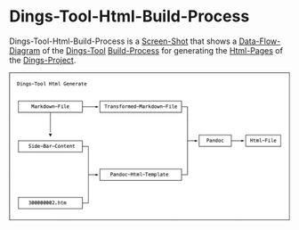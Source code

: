 # Dings-Tool-Html-Build-Process

Dings-Tool-Html-Build-Process is a [Screen-Shot](30000001.md) that shows a [Data-Flow-Diagram](700047.md) of the [Dings-Tool](300020000.md) [Build-Process](600044.md) for generating the [Html-Pages](9000097.md) of the [Dings-Project](300000006.md).

<img src="400000034.jpg" alt="Dings-Tool-Html-Build-Process" style="width:800px;"/>
